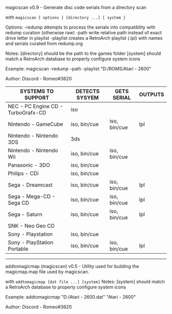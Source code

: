 magicscan v0.9 - Generate disc code serials from a directory scan

with `magicscan [ options ] [directory ...] [ system ]`

Options:
  -redump    attempts to process the serials into compatiblity with redump curation (otherwise raw)
  -path      write relative path instead of exact drive letter in playlist
  -playlist  creates a RetroArch playlist (.lpl) with names and serials curated from redump.org

Notes:
  [directory] should be the path to the games folder
  [system]    should match a RetroArch database to properly configure system icons

Example:
   magicscan -redump -path -playlist "D:/ROMS/Atari - 2600"

Author:
   Discord - Romeo#3620


 SYSTEMS TO SUPPORT | DETECTS SYSYEM | GETS SERIAL | OUTPUTS
 ------------------ | -------------- | ----------- | -------
 NEC - PC Engine CD - TurboGrafx-CD | iso | 
 Nintendo - GameCube | iso, bin/cue | iso, bin/cue | lpl
 Nintendo - Nintendo 3DS | 3ds | | 
 Nintendo - Nintendo Wii | iso, bin/cue | iso, bin/cue | 
 Panasonic - 3DO | iso, bin/cue |  | 
 Philips - CDi | iso, bin/cue | | |
 Sega - Dreamcast | iso, bin/cue | iso, bin/cue | lpl
 Sega - Mega-CD - Sega CD | iso, bin/cue | iso, bin/cue | lpl
 Sega - Saturn | iso, bin/cue | iso, bin/cue | lpl
 SNK - Neo Geo CD |  | | 
 Sony - Playstation | iso, bin/cue | |            
 Sony - PlayStation Portable | iso, bin/cue | iso, bin/cue | lpl
 
 
 ----------------------------------------------------------------------------------------------------
 
addtomagicmap (magicscan) v0.5 - Utility used for building the magicmap.map file used by magicscan.

with `addtomagicmap [dat file ...] [system]`
Notes:
  [system]    should match a RetroArch database to properly configure system icons

Example:
              addtomagicmap "D:/Atari - 2600.dat" "Atari - 2600"

Author:
   Discord - Romeo#3620
